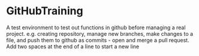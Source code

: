 # GitHubTraining
A test environment to test out functions in github before managing a real project. e.g. creating repository, manage new branches, make changes to a file, and push them to github as commits - open and merge a pull request.  
Add two spaces at the end of a line to start a new line
